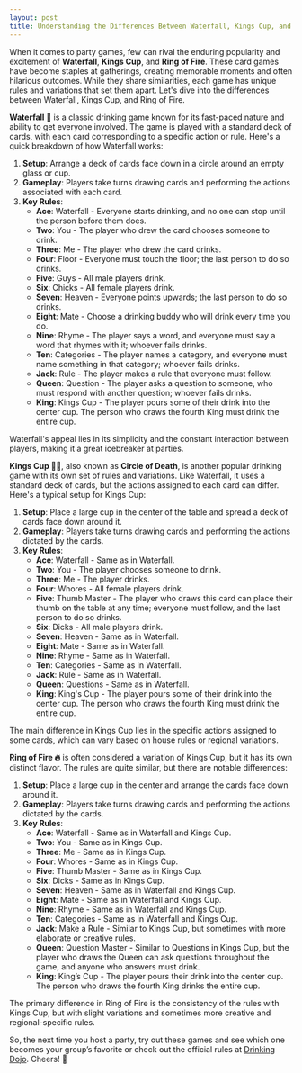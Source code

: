 ```yaml
---
layout: post
title: Understanding the Differences Between Waterfall, Kings Cup, and Ring of Fire
---
```


When it comes to party games, few can rival the enduring popularity and excitement of **Waterfall**, **Kings Cup**, and **Ring of Fire**. These card games have become staples at gatherings, creating memorable moments and often hilarious outcomes. While they share similarities, each game has unique rules and variations that set them apart. Let's dive into the differences between Waterfall, Kings Cup, and Ring of Fire.

**Waterfall 🌊** is a classic drinking game known for its fast-paced nature and ability to get everyone involved. The game is played with a standard deck of cards, with each card corresponding to a specific action or rule. Here's a quick breakdown of how Waterfall works:

1.  **Setup**: Arrange a deck of cards face down in a circle around an empty glass or cup.
2.  **Gameplay**: Players take turns drawing cards and performing the actions associated with each card.
3.  **Key Rules**:
    - **Ace**: Waterfall - Everyone starts drinking, and no one can stop until the person before them does.
    - **Two**: You - The player who drew the card chooses someone to drink.
    - **Three**: Me - The player who drew the card drinks.
    - **Four**: Floor - Everyone must touch the floor; the last person to do so drinks.
    - **Five**: Guys - All male players drink.
    - **Six**: Chicks - All female players drink.
    - **Seven**: Heaven - Everyone points upwards; the last person to do so drinks.
    - **Eight**: Mate - Choose a drinking buddy who will drink every time you do.
    - **Nine**: Rhyme - The player says a word, and everyone must say a word that rhymes with it; whoever fails drinks.
    - **Ten**: Categories - The player names a category, and everyone must name something in that category; whoever fails drinks.
    - **Jack**: Rule - The player makes a rule that everyone must follow.
    - **Queen**: Question - The player asks a question to someone, who must respond with another question; whoever fails drinks.
    - **King**: Kings Cup - The player pours some of their drink into the center cup. The person who draws the fourth King must drink the entire cup.

Waterfall's appeal lies in its simplicity and the constant interaction between players, making it a great icebreaker at parties.

**Kings Cup 👑🍺**, also known as **Circle of Death**, is another popular drinking game with its own set of rules and variations. Like Waterfall, it uses a standard deck of cards, but the actions assigned to each card can differ. Here's a typical setup for Kings Cup:

1.  **Setup**: Place a large cup in the center of the table and spread a deck of cards face down around it.
2.  **Gameplay**: Players take turns drawing cards and performing the actions dictated by the cards.
3.  **Key Rules**:
    - **Ace**: Waterfall - Same as in Waterfall.
    - **Two**: You - The player chooses someone to drink.
    - **Three**: Me - The player drinks.
    - **Four**: Whores - All female players drink.
    - **Five**: Thumb Master - The player who draws this card can place their thumb on the table at any time; everyone must follow, and the last person to do so drinks.
    - **Six**: Dicks - All male players drink.
    - **Seven**: Heaven - Same as in Waterfall.
    - **Eight**: Mate - Same as in Waterfall.
    - **Nine**: Rhyme - Same as in Waterfall.
    - **Ten**: Categories - Same as in Waterfall.
    - **Jack**: Rule - Same as in Waterfall.
    - **Queen**: Questions - Same as in Waterfall.
    - **King**: King's Cup - The player pours some of their drink into the center cup. The person who draws the fourth King must drink the entire cup.

The main difference in Kings Cup lies in the specific actions assigned to some cards, which can vary based on house rules or regional variations.

**Ring of Fire 🔥** is often considered a variation of Kings Cup, but it has its own distinct flavor. The rules are quite similar, but there are notable differences:

1.  **Setup**: Place a large cup in the center and arrange the cards face down around it.
2.  **Gameplay**: Players take turns drawing cards and performing the actions dictated by the cards.
3.  **Key Rules**:
    - **Ace**: Waterfall - Same as in Waterfall and Kings Cup.
    - **Two**: You - Same as in Kings Cup.
    - **Three**: Me - Same as in Kings Cup.
    - **Four**: Whores - Same as in Kings Cup.
    - **Five**: Thumb Master - Same as in Kings Cup.
    - **Six**: Dicks - Same as in Kings Cup.
    - **Seven**: Heaven - Same as in Waterfall and Kings Cup.
    - **Eight**: Mate - Same as in Waterfall and Kings Cup.
    - **Nine**: Rhyme - Same as in Waterfall and Kings Cup.
    - **Ten**: Categories - Same as in Waterfall and Kings Cup.
    - **Jack**: Make a Rule - Similar to Kings Cup, but sometimes with more elaborate or creative rules.
    - **Queen**: Question Master - Similar to Questions in Kings Cup, but the player who draws the Queen can ask questions throughout the game, and anyone who answers must drink.
    - **King**: King’s Cup - The player pours their drink into the center cup. The person who draws the fourth King drinks the entire cup.

The primary difference in Ring of Fire is the consistency of the rules with Kings Cup, but with slight variations and sometimes more creative and regional-specific rules.

So, the next time you host a party, try out these games and see which one becomes your group’s favorite or check out the official rules at [Drinking Dojo](https://drinkingdojo.com/articles/waterfall). Cheers! 🍻

